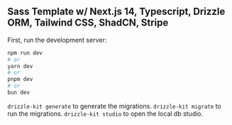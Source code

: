 ## Sass Template w/ Next.js 14, Typescript, Drizzle ORM, Tailwind CSS, ShadCN, Stripe

First, run the development server:

```bash
npm run dev
# or
yarn dev
# or
pnpm dev
# or
bun dev
```

`drizzle-kit generate` to generate the migrations.
`drizzle-kit migrate` to run the migrations.
`drizzle-kit studio` to open the local db studio.
